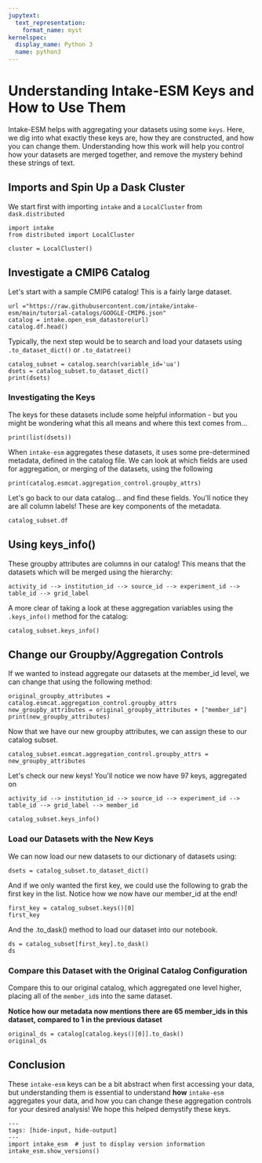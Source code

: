 ```yaml
---
jupytext:
  text_representation:
    format_name: myst
kernelspec:
  display_name: Python 3
  name: python3
---
```


# Understanding Intake-ESM Keys and How to Use Them

Intake-ESM helps with aggregating your datasets using some `keys`. Here, we dig into what exactly these keys are, how they are constructed, and how you can change them. Understanding how this work will help you control how your datasets are merged together, and remove the mystery behind these strings of text.

## Imports and Spin Up a Dask Cluster

We start first with importing `intake` and a `LocalCluster` from `dask.distributed`

```{code-cell} ipython3
import intake
from distributed import LocalCluster

cluster = LocalCluster()
```

## Investigate a CMIP6 Catalog

Let's start with a sample CMIP6 catalog! This is a fairly large dataset.

```{code-cell} ipython3
url ="https://raw.githubusercontent.com/intake/intake-esm/main/tutorial-catalogs/GOOGLE-CMIP6.json"
catalog = intake.open_esm_datastore(url)
catalog.df.head()
```

Typically, the next step would be to search and load your datasets using `.to_dataset_dict()` or `.to_datatree()`

```{code-cell} ipython3
catalog_subset = catalog.search(variable_id='ua')
dsets = catalog_subset.to_dataset_dict()
print(dsets)
```

### Investigating the Keys

The keys for these datasets include some helpful information - but you might be wondering what this all means and where this text comes from...

```{code-cell} ipython3
print(list(dsets))
```

When `intake-esm` aggregates these datasets, it uses some pre-determined metadata, defined in the catalog file. We can look at which fields are used for aggregation, or merging of the datasets, using the following

```{code-cell} ipython3
print(catalog.esmcat.aggregation_control.groupby_attrs)
```

Let's go back to our data catalog... and find these fields. You'll notice they are all column labels! These are key components of the metadata.

```{code-cell} ipython3
catalog_subset.df
```

## Using keys_info()

These groupby attributes are columns in our catalog! This means that the datasets which will be merged using the hierarchy:

```
activity_id --> institution_id --> source_id --> experiment_id --> table_id --> grid_label
```

A more clear of taking a look at these aggregation variables using the `.keys_info()` method for the catalog:

```{code-cell} ipython3
catalog_subset.keys_info()
```

## Change our Groupby/Aggregation Controls

If we wanted to instead aggregate our datasets at the member_id level, we can change that using the following method:

```{code-cell} ipython3
original_groupby_attributes = catalog.esmcat.aggregation_control.groupby_attrs
new_groupby_attributes = original_groupby_attributes + ["member_id"]
print(new_groupby_attributes)
```

Now that we have our new groupby attributes, we can assign these to our catalog subset.

```{code-cell} ipython3
catalog_subset.esmcat.aggregation_control.groupby_attrs = new_groupby_attributes
```

Let's check our new keys! You'll notice we now have 97 keys, aggregated on

```
activity_id --> institution_id --> source_id --> experiment_id --> table_id --> grid_label --> member_id
```

```{code-cell} ipython3
catalog_subset.keys_info()
```

### Load our Datasets with the New Keys

We can now load our new datasets to our dictionary of datasets using:

```{code-cell} ipython3
dsets = catalog_subset.to_dataset_dict()
```

And if we only wanted the first key, we could use the following to grab the first key in the list. Notice how we now have our member_id at the end!

```{code-cell} ipython3
first_key = catalog_subset.keys()[0]
first_key
```

And the .to_dask() method to load our dataset into our notebook.

```{code-cell} ipython3
ds = catalog_subset[first_key].to_dask()
ds
```

### Compare this Dataset with the Original Catalog Configuration

Compare this to our original catalog, which aggregated one level higher, placing all of the `member_id`s into the same dataset.

**Notice how our metadata now mentions there are 65 member_ids in this dataset, compared to 1 in the previous dataset**

```{code-cell} ipython3
original_ds = catalog[catalog.keys()[0]].to_dask()
original_ds
```

## Conclusion

These `intake-esm` keys can be a bit abstract when first accessing your data, but understanding them is essential to understand **how** `intake-esm` aggregates your data, and how you can change these aggregation controls for your desired analysis! We hope this helped demystify these keys.

```{code-cell} ipython3
---
tags: [hide-input, hide-output]
---
import intake_esm  # just to display version information
intake_esm.show_versions()
```
